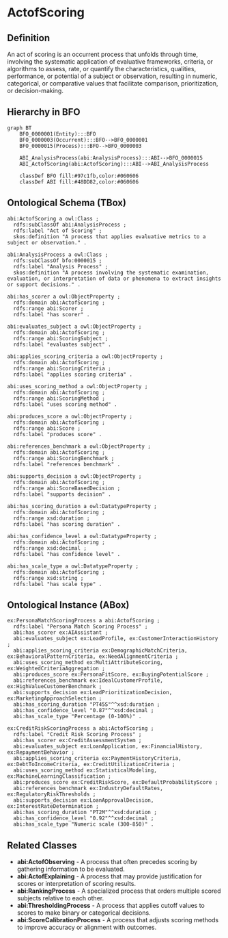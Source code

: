 # ActofScoring

## Definition
An act of scoring is an occurrent process that unfolds through time, involving the systematic application of evaluative frameworks, criteria, or algorithms to assess, rate, or quantify the characteristics, qualities, performance, or potential of a subject or observation, resulting in numeric, categorical, or comparative values that facilitate comparison, prioritization, or decision-making.

## Hierarchy in BFO
```mermaid
graph BT
    BFO_0000001(Entity):::BFO
    BFO_0000003(Occurrent):::BFO-->BFO_0000001
    BFO_0000015(Process):::BFO-->BFO_0000003
    
    ABI_AnalysisProcess(abi:AnalysisProcess):::ABI-->BFO_0000015
    ABI_ActofScoring(abi:ActofScoring):::ABI-->ABI_AnalysisProcess
    
    classDef BFO fill:#97c1fb,color:#060606
    classDef ABI fill:#48DD82,color:#060606
```

## Ontological Schema (TBox)
```turtle
abi:ActofScoring a owl:Class ;
  rdfs:subClassOf abi:AnalysisProcess ;
  rdfs:label "Act of Scoring" ;
  skos:definition "A process that applies evaluative metrics to a subject or observation." .

abi:AnalysisProcess a owl:Class ;
  rdfs:subClassOf bfo:0000015 ;
  rdfs:label "Analysis Process" ;
  skos:definition "A process involving the systematic examination, evaluation, or interpretation of data or phenomena to extract insights or support decisions." .

abi:has_scorer a owl:ObjectProperty ;
  rdfs:domain abi:ActofScoring ;
  rdfs:range abi:Scorer ;
  rdfs:label "has scorer" .

abi:evaluates_subject a owl:ObjectProperty ;
  rdfs:domain abi:ActofScoring ;
  rdfs:range abi:ScoringSubject ;
  rdfs:label "evaluates subject" .

abi:applies_scoring_criteria a owl:ObjectProperty ;
  rdfs:domain abi:ActofScoring ;
  rdfs:range abi:ScoringCriteria ;
  rdfs:label "applies scoring criteria" .

abi:uses_scoring_method a owl:ObjectProperty ;
  rdfs:domain abi:ActofScoring ;
  rdfs:range abi:ScoringMethod ;
  rdfs:label "uses scoring method" .

abi:produces_score a owl:ObjectProperty ;
  rdfs:domain abi:ActofScoring ;
  rdfs:range abi:Score ;
  rdfs:label "produces score" .

abi:references_benchmark a owl:ObjectProperty ;
  rdfs:domain abi:ActofScoring ;
  rdfs:range abi:ScoringBenchmark ;
  rdfs:label "references benchmark" .

abi:supports_decision a owl:ObjectProperty ;
  rdfs:domain abi:ActofScoring ;
  rdfs:range abi:ScoreBasedDecision ;
  rdfs:label "supports decision" .

abi:has_scoring_duration a owl:DatatypeProperty ;
  rdfs:domain abi:ActofScoring ;
  rdfs:range xsd:duration ;
  rdfs:label "has scoring duration" .

abi:has_confidence_level a owl:DatatypeProperty ;
  rdfs:domain abi:ActofScoring ;
  rdfs:range xsd:decimal ;
  rdfs:label "has confidence level" .

abi:has_scale_type a owl:DatatypeProperty ;
  rdfs:domain abi:ActofScoring ;
  rdfs:range xsd:string ;
  rdfs:label "has scale type" .
```

## Ontological Instance (ABox)
```turtle
ex:PersonaMatchScoringProcess a abi:ActofScoring ;
  rdfs:label "Persona Match Scoring Process" ;
  abi:has_scorer ex:AIAssistant ;
  abi:evaluates_subject ex:LeadProfile, ex:CustomerInteractionHistory ;
  abi:applies_scoring_criteria ex:DemographicMatchCriteria, ex:BehavioralPatternCriteria, ex:NeedAlignmentCriteria ;
  abi:uses_scoring_method ex:MultiAttributeScoring, ex:WeightedCriteriaAggregation ;
  abi:produces_score ex:PersonaFitScore, ex:BuyingPotentialScore ;
  abi:references_benchmark ex:IdealCustomerProfile, ex:HighValueCustomerBenchmark ;
  abi:supports_decision ex:LeadPrioritizationDecision, ex:MarketingApproachSelection ;
  abi:has_scoring_duration "PT45S"^^xsd:duration ;
  abi:has_confidence_level "0.87"^^xsd:decimal ;
  abi:has_scale_type "Percentage (0-100%)" .

ex:CreditRiskScoringProcess a abi:ActofScoring ;
  rdfs:label "Credit Risk Scoring Process" ;
  abi:has_scorer ex:CreditAssessmentSystem ;
  abi:evaluates_subject ex:LoanApplication, ex:FinancialHistory, ex:RepaymentBehavior ;
  abi:applies_scoring_criteria ex:PaymentHistoryCriteria, ex:DebtToIncomeCriteria, ex:CreditUtilizationCriteria ;
  abi:uses_scoring_method ex:StatisticalModeling, ex:MachineLearningClassification ;
  abi:produces_score ex:CreditRiskScore, ex:DefaultProbabilityScore ;
  abi:references_benchmark ex:IndustryDefaultRates, ex:RegulatoryRiskThresholds ;
  abi:supports_decision ex:LoanApprovalDecision, ex:InterestRateDetermination ;
  abi:has_scoring_duration "PT2M"^^xsd:duration ;
  abi:has_confidence_level "0.92"^^xsd:decimal ;
  abi:has_scale_type "Numeric scale (300-850)" .
```

## Related Classes
- **abi:ActofObserving** - A process that often precedes scoring by gathering information to be evaluated.
- **abi:ActofExplaining** - A process that may provide justification for scores or interpretation of scoring results.
- **abi:RankingProcess** - A specialized process that orders multiple scored subjects relative to each other.
- **abi:ThresholdingProcess** - A process that applies cutoff values to scores to make binary or categorical decisions.
- **abi:ScoreCalibrationProcess** - A process that adjusts scoring methods to improve accuracy or alignment with outcomes. 